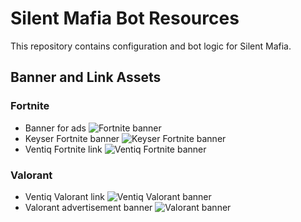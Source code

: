 # Silent Mafia Bot Resources

This repository contains configuration and bot logic for Silent Mafia.

## Banner and Link Assets

### Fortnite
- Banner for ads
  ![Fortnite banner](https://cdn.discordapp.com/attachments/1388555378643566663/1402629065806184448/fortnite.png?ex=68949b9c&is=68934a1c&hm=7159c8a56a3e2cbb36cbc1d6b5e2ab640f23b5ce5b91b80d21b611595b7ef4ab&)
- Keyser Fortnite banner
  ![Keyser Fortnite banner](https://cdn.discordapp.com/attachments/1388555378643566663/1402629014606057533/fn_vk3y.png?ex=68949b90&is=68934a10&hm=b096117531ff208ea0709b4d4ab20f196313f56ea3803a8ffe08e3c433374693&)
- Ventiq Fortnite link
  ![Ventiq Fortnite banner](https://cdn.discordapp.com/attachments/1388555378643566663/1402628906690805841/ventiq_fn.png?ex=68949b76&is=689349f6&hm=38f22f208c9b5da0628e1de23df6a0f2b019a324f57e115f9fed926a8327683b&)

### Valorant
- Ventiq Valorant link
  ![Ventiq Valorant banner](https://cdn.discordapp.com/attachments/1388555378643566663/1402628906342809650/valorant_ventiq.png?ex=68949b76&is=689349f6&hm=7cd6e225c969cfbf666fabacc8161ba088de0b3c46106118f5b85431a8b6fb5c&)
- Valorant advertisement banner
  ![Valorant banner](https://cdn.discordapp.com/attachments/1388555378643566663/1402628782136758372/valorant.png?ex=68949b59&is=689349d9&hm=472ab48cbca78794cb1eaa0b3851d50086f75f9afcc3dc7c900db5253b5ba864&)

